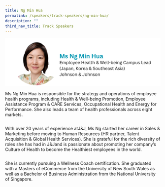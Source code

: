 ```yaml
---
title: Ng Min Hua
permalink: /speakers/track-speakers/ng-min-hua/
description: ""
third_nav_title: Track Speakers
---
```

<div style="display: flex; flex-wrap: wrap;">
  <div style="flex-basis: 100%; max-width: 100%;">
    <img alt="track speakers 1" src="/images/SpeakersPhoto/ngminhua.png">
  </div>
	
Ms Ng Min Hua is responsible for the strategy and operations of employee health programs, including Health &amp; Well-being Promotion, Employee Assistance Program &amp; CARE Services, Occupational Health and Energy for Performance. She also leads a team of health professionals across eight markets.
	
With over 20 years of experience atJ&amp;J, Ms Ng started her career in Sales &amp; Marketing before moving to Human Resources (HR partner, Talent Acquisition &amp; Global Health Services). She is grateful for the rich diversity of roles she has had in J&amp;Jand is passionate about promoting her company’s Culture of Health to become the Healthiest employees in the world. 
	
She is currently pursuing a Wellness Coach certification. She graduated with a Masters of eCommerce from the University of New South Wales as well as a Bachelor of Business Administration from the National University of Singapore.
</div>